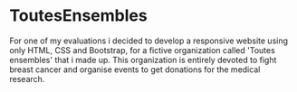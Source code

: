 # ToutesEnsembles
For one of my evaluations i decided to develop a responsive website using only HTML, CSS and Bootstrap,  for a fictive organization called 'Toutes ensembles' that i made up. This organization is entirely devoted to fight breast cancer and organise events to get donations for the medical research. 
